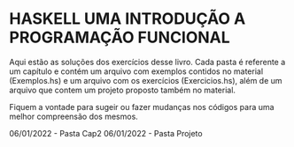 # HASKELL UMA INTRODUÇÃO A PROGRAMAÇÃO FUNCIONAL

Aqui estão as soluções dos exercícios desse livro. Cada pasta é referente a um capítulo e contém um arquivo com exemplos contidos no material (Exemplos.hs) e um arquivo com os
exercícios (Exercicios.hs), além de um arquivo que contem um projeto proposto também no material.

Fiquem a vontade para sugeir ou fazer mudanças nos códigos para uma melhor compreensão dos mesmos.

06/01/2022 - Pasta Cap2
06/01/2022 - Pasta Projeto
